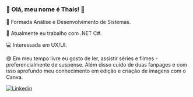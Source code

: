 ### 🌸 Olá, meu nome é Thaís! 🌸

<!--
**zarosthais/zarosthais** is a ✨ _special_ ✨ repository because its `README.md` (this file) appears on your GitHub profile.

Here are some ideas to get you started:

- 🔭 I’m currently working on ...
- 🌱 I’m currently learning ...
- 👯 I’m looking to collaborate on ...
- 🤔 I’m looking for help with ...
- 💬 Ask me about ...
- 📫 How to reach me: ...
-  Pronouns: ...
- ⚡ Fun fact: ...
-->

📕 Formada Análise e Desenvolvimento de Sistemas.

🔭 Atualmente eu trabalho com .NET C#.

💻 Interessada em UX/UI.

😄 Em meu tempo livre eu gosto de ler, assistir séries e filmes - preferencialmente de suspense. Além disso cuido de duas fanpages e com isso aprofundo meu conhecimento em edição e criação de imagens com o Canva.

[![Linkedin](https://img.shields.io/badge/-LinkedIn-blue?style=flat&logo=Linkedin&logoColor=white)](https://www.linkedin.com/in/tha%C3%ADs-zaros-658730170/)
